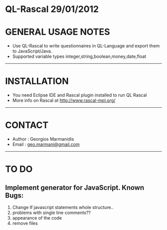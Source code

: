 QL-Rascal 29/01/2012
========================

GENERAL USAGE NOTES
======================
 - Use QL-Rascal to write questionnaires in QL-Language and export them to JavaScript/Java.
 - Supported variable types integer,string,boolean,money,date,float

----------------------

INSTALLATION
======================
 - You need Eclipse IDE and Rascal plugin installed to run QL Rascal
 - More info on Rascal at http://www.rascal-mpl.org/

----------------------

CONTACT
======================
 - Author : Georgios Marmanidis
 - Email  : geo.marmani@gmail.com

----------------------

TO DO
======================
Implement generator for JavaScript.
Known Bugs:
-----------
  1. Change If javascript statements whole structure..
  2. problems with single line comments?? 
  3. appearance of the code
  4. remove files